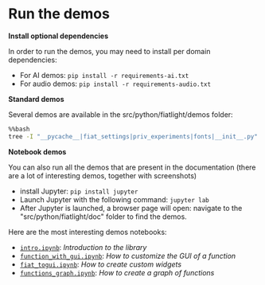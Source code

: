 Run the demos
=============

**Install optional dependencies**

In order to run the demos, you may need to install per domain dependencies:

* For AI demos: `pip install -r requirements-ai.txt`
* For audio demos: `pip install -r requirements-audio.txt`

**Standard demos**

Several demos are available in the src/python/fiatlight/demos folder:

```bash
%%bash
tree -I "__pycache__|fiat_settings|priv_experiments|fonts|__init__.py" ../demos/ | grep -v directories
```

**Notebook demos**

You can also run all the demos that are present in the documentation (there are a lot of interesting demos, together with screenshots)

- install Jupyter: `pip install jupyter`
- Launch Jupyter with the following command: `jupyter lab`
- After Jupyter is launched, a browser page will open: navigate to the "src/python/fiatlight/doc" folder to find the demos.

Here are the most interesting demos notebooks:

* [`intro.ipynb`](intro.ipynb): *Introduction to the library*
* [`function_with_gui.ipynb`](function_with_gui.ipynb): *How to customize the GUI of a function*
* [`fiat_togui.ipynb`](fiat_togui.ipynb): *How to create custom widgets*
* [`functions_graph.ipynb`](functions_graph.ipynb): *How to create a graph of functions*



